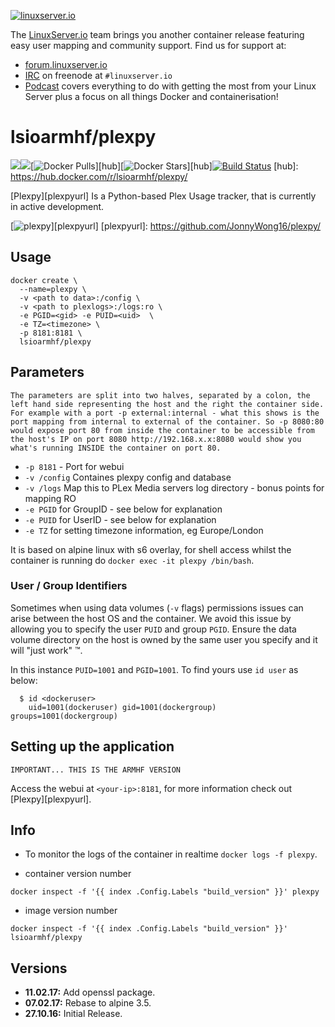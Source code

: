 [linuxserverurl]: https://linuxserver.io
[forumurl]: https://forum.linuxserver.io
[ircurl]: https://www.linuxserver.io/irc/
[podcasturl]: https://www.linuxserver.io/podcast/

[![linuxserver.io](https://raw.githubusercontent.com/linuxserver/docker-templates/master/linuxserver.io/img/linuxserver_medium.png)][linuxserverurl]

The [LinuxServer.io][linuxserverurl] team brings you another container release featuring easy user mapping and community support. Find us for support at:
* [forum.linuxserver.io][forumurl]
* [IRC][ircurl] on freenode at `#linuxserver.io`
* [Podcast][podcasturl] covers everything to do with getting the most from your Linux Server plus a focus on all things Docker and containerisation!

# lsioarmhf/plexpy

[![](https://images.microbadger.com/badges/version/lsioarmhf/plexpy.svg)](https://microbadger.com/images/lsioarmhf/plexpy "Get your own version badge on microbadger.com")[![](https://images.microbadger.com/badges/image/lsioarmhf/plexpy.svg)](https://microbadger.com/images/lsioarmhf/plexpy "Get your own image badge on microbadger.com")[![Docker Pulls](https://img.shields.io/docker/pulls/lsioarmhf/plexpy.svg)][hub][![Docker Stars](https://img.shields.io/docker/stars/lsioarmhf/plexpy.svg)][hub][![Build Status](http://jenkins.linuxserver.io:8080/buildStatus/icon?job=Dockers/LinuxServer.io-armhf/lsioarmhf-plexpy)](http://jenkins.linuxserver.io:8080/job/Dockers/job/LinuxServer.io-armhf/job/lsioarmhf-plexpy/)
[hub]: https://hub.docker.com/r/lsioarmhf/plexpy/

[Plexpy][plexpyurl] Is a Python-based Plex Usage tracker, that is currently in active development.

[![plexpy](https://15254b2dcaab7f5478ab-24461f391e20b7336331d5789078af53.ssl.cf1.rackcdn.com/plex.vanillacommunity.com/editor/nt/f3vfwj7miknj.png)][plexpyurl]
[plexpyurl]: https://github.com/JonnyWong16/plexpy/

## Usage

```
docker create \ 
  --name=plexpy \
  -v <path to data>:/config \
  -v <path to plexlogs>:/logs:ro \
  -e PGID=<gid> -e PUID=<uid>  \
  -e TZ=<timezone> \
  -p 8181:8181 \
  lsioarmhf/plexpy
```

## Parameters

`The parameters are split into two halves, separated by a colon, the left hand side representing the host and the right the container side. 
For example with a port -p external:internal - what this shows is the port mapping from internal to external of the container.
So -p 8080:80 would expose port 80 from inside the container to be accessible from the host's IP on port 8080
http://192.168.x.x:8080 would show you what's running INSIDE the container on port 80.`


* `-p 8181` - Port for webui
* `-v /config` Containes plexpy config and database
* `-v /logs` Map this to PLex Media servers log directory - bonus points for mapping RO
* `-e PGID` for GroupID - see below for explanation
* `-e PUID` for UserID - see below for explanation
* `-e TZ` for setting timezone information, eg Europe/London

It is based on alpine linux with s6 overlay, for shell access whilst the container is running do `docker exec -it plexpy /bin/bash`.

### User / Group Identifiers

Sometimes when using data volumes (`-v` flags) permissions issues can arise between the host OS and the container. We avoid this issue by allowing you to specify the user `PUID` and group `PGID`. Ensure the data volume directory on the host is owned by the same user you specify and it will "just work" ™.

In this instance `PUID=1001` and `PGID=1001`. To find yours use `id user` as below:

```
  $ id <dockeruser>
    uid=1001(dockeruser) gid=1001(dockergroup) groups=1001(dockergroup)
```

## Setting up the application
`IMPORTANT... THIS IS THE ARMHF VERSION`

Access the webui at `<your-ip>:8181`, for more information check out [Plexpy][plexpyurl].

## Info

* To monitor the logs of the container in realtime `docker logs -f plexpy`.

* container version number 

`docker inspect -f '{{ index .Config.Labels "build_version" }}' plexpy`

* image version number

`docker inspect -f '{{ index .Config.Labels "build_version" }}' lsioarmhf/plexpy`


## Versions

+ **11.02.17:** Add openssl package.
+ **07.02.17:** Rebase to alpine 3.5.
+ **27.10.16:** Initial Release.
